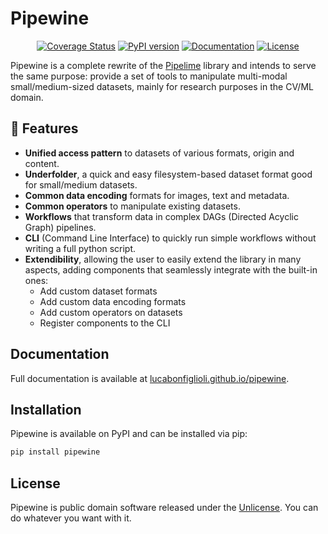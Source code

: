 # Pipewine

<p align="center">
<a href='https://coveralls.io/github/LucaBonfiglioli/pipewine?branch=develop'><img src='https://coveralls.io/repos/github/LucaBonfiglioli/pipewine/badge.svg?branch=develop' alt='Coverage Status' /></a>
<a href='https://pypi.org/project/pipewine/'><img src='https://img.shields.io/pypi/v/pipewine' alt='PyPI version' /></a>
<a href='https://lucabonfiglioli.github.io/pipewine'><img src='https://img.shields.io/badge/docs-latest-blue' alt='Documentation' /></a>
<a href='https://unlicense.org/'><img src='https://img.shields.io/badge/license-Unlicense-blue' alt='License' /></a>
</p>

Pipewine is a complete rewrite of the [Pipelime](https://github.com/eyecan-ai/pipelime-python.git) library and intends to serve the same purpose: provide a set of tools to manipulate multi-modal small/medium-sized datasets, mainly for research purposes in the CV/ML domain.

## 🚀 Features

- **Unified access pattern** to datasets of various formats, origin and content.
- **Underfolder**, a quick and easy filesystem-based dataset format good for small/medium datasets.
- **Common data encoding** formats for images, text and metadata.
- **Common operators** to manipulate existing datasets.
- **Workflows** that transform data in complex DAGs (Directed Acyclic Graph) pipelines.
- **CLI** (Command Line Interface) to quickly run simple workflows without writing a full python script.
- **Extendibility**, allowing the user to easily extend the library in many aspects, adding components that seamlessly integrate with the built-in ones:
    - Add custom dataset formats
    - Add custom data encoding formats
    - Add custom operators on datasets
    - Register components to the CLI

## Documentation

Full documentation is available at [lucabonfiglioli.github.io/pipewine](https://lucabonfiglioli.github.io/pipewine).

## Installation

Pipewine is available on PyPI and can be installed via pip:

```bash
pip install pipewine
```

## License

Pipewine is public domain software released under the [Unlicense](https://unlicense.org/). You can do whatever you want with it.

